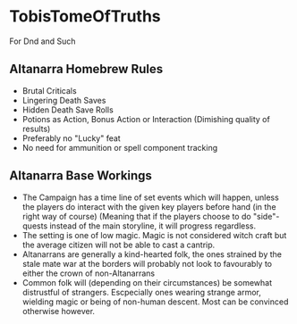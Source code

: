 # TobisTomeOfTruths
For Dnd and Such

## Altanarra Homebrew Rules

* Brutal Criticals
* Lingering Death Saves
* Hidden Death Save Rolls
* Potions as Action, Bonus Action or Interaction (Dimishing quality of results)
* Preferably no "Lucky" feat
* No need for ammunition or spell component tracking

## Altanarra Base Workings

* The Campaign has a time line of set events which will happen, unless the players do interact with the given key players before hand (in the right way of course)
(Meaning that if the players choose to do "side"-quests instead of the main storyline, it will progress regardless.
* The setting is one of low magic. Magic is not considered witch craft but the average citizen will not be able to cast a cantrip.
* Altanarrans are generally a kind-hearted folk, the ones strained by the stale mate war at the borders will probably not look to favourably to either the crown of non-Altanarrans
* Common folk will (depending on their circumstances) be somewhat distrustful of strangers. Escpecially ones wearing strange armor, wielding magic or being of non-human descent.
Most can be convinced otherwise however.
